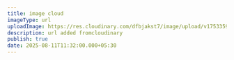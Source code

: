 ```yaml
---
title: image cloud
imageType: url
uploadImage: https://res.cloudinary.com/dfbjakst7/image/upload/v1753359924/graphic_design_mlzmqo.webp
description: url added fromcloudinary
publish: true
date: 2025-08-11T11:32:00.000+05:30
---
```

